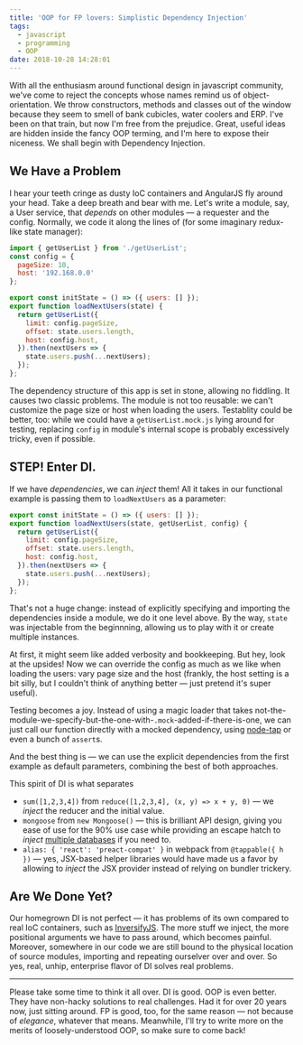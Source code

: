 ```yaml
---
title: 'OOP for FP lovers: Simplistic Dependency Injection'
tags:
  - javascript
  - programming
  - OOP
date: 2018-10-28 14:28:01
---
```



With all the enthusiasm around functional design in javascript community, we've come to reject the concepts whose names remind us of object-orientation. We throw constructors, methods and classes out of the window because they seem to smell of bank cubicles, water coolers and ERP. I've been on that train, but now I'm free from the prejudice. Great, useful ideas are hidden inside the fancy OOP terming, and I'm here to expose their niceness. We shall begin with Dependency Injection.

## We Have a Problem

I hear your teeth cringe as dusty IoC containers and AngularJS fly around your head. Take a deep breath and bear with me. Let's write a module, say, a User service, that _depends_ on other modules — a requester and the config. Normally, we code it along the lines of (for some imaginary redux-like state manager):

```js
import { getUserList } from './getUserList';
const config = {
  pageSize: 10,
  host: '192.168.0.0'
};

export const initState = () => ({ users: [] });
export function loadNextUsers(state) {
  return getUserList({
    limit: config.pageSize,
    offset: state.users.length,
    host: config.host,
  }).then(nextUsers => {
    state.users.push(...nextUsers);
  });
};
```

The dependency structure of this app is set in stone, allowing no fiddling. It causes two classic problems. The module is not too reusable: we can't customize the page size or host when loading the users. Testablity could be better, too: while we could have a `getUserList.mock.js` lying around for testing, replacing `config` in module's internal scope is probably excessively tricky, even if possible.

## STEP! Enter DI.

If we have _dependencies_, we can _inject_ them! All it takes in our functional example is passing them to `loadNextUsers` as a parameter:

```js
export const initState = () => ({ users: [] });
export function loadNextUsers(state, getUserList, config) {
  return getUserList({
    limit: config.pageSize,
    offset: state.users.length,
    host: config.host,
  }).then(nextUsers => {
    state.users.push(...nextUsers);
  });
};
```

That's not a huge change: instead of explicitly specifying and importing the dependencies inside a module, we do it one level above. By the way, `state` was injectable from the beginnning, allowing us to play with it or create multiple instances.

At first, it might seem like added verbosity and bookkeeping. But hey, look at the upsides! Now we can override the config as much as we like when loading the users: vary page size and the host (frankly, the host setting is a bit silly, but I couldn't think of anything better — just pretend it's super useful).

Testing becomes a joy. Instead of using a magic loader that takes not-the-module-we-specify-but-the-one-with-`.mock`-added-if-there-is-one, we can just call our function directly with a mocked dependency, using [node-tap](https://www.node-tap.org/) or even a bunch of `assert`s.

And the best thing is — we can use the explicit dependencies from the first example as default parameters, combining the best of both approaches.

This spirit of DI is what separates
- `sum([1,2,3,4])` from `reduce([1,2,3,4], (x, y) => x + y, 0)` — we _inject_ the reducer and the initial value.
- `mongoose` from `new Mongoose()` — this is brilliant API design, giving you ease of use for the 90% use case while providing an escape hatch to _inject_ [multiple databases](https://stackoverflow.com/questions/19474712/mongoose-and-multiple-database-in-single-node-js-project#19475270) if you need to.
- `alias: { 'react': 'preact-compat' }` in webpack from `@tappable({ h })` — yes, JSX-based helper libraries would have made us a favor by allowing to _inject_ the JSX provider instead of relying on bundler trickery.

## Are We Done Yet?

Our homegrown DI is not perfect — it has problems of its own compared to real IoC containers, such as [InversifyJS](http://inversify.io/). The more stuff we inject, the more positional arguments we have to pass around, which becomes painful. Moreover, somewhere in our code we are still bound to the physical location of source modules, importing and repeating ourselver over and over. So yes, real, unhip, enterprise flavor of DI solves real problems.

---

Please take some time to think it all over. DI is good. OOP is even better. They have non-hacky solutions to real challenges. Had it for over 20 years now, just sitting around. FP is good, too, for the same reason — not because of _elegance_, whatever that means. Meanwhile, I'll try to write more on the merits of loosely-understood OOP, so make sure to come back!
